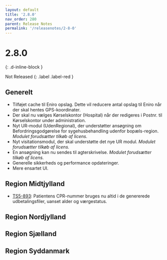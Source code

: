 ```yaml
---
layout: default
title: '2.8.0'
nav_order: 280
parent: Release Notes
permalink: '/releasenotes/2-8-0'
---
```


# 2.8.0
{: .d-inline-block }

Not Released
{: .label .label-red }

## Generelt

- Tilføjet cache til Eniro opslag. Dette vil reducere antal opslag til Eniro når der skal hentes GPS-koordinater.
- Der skal nu vælges Kørselskontor (Hospital) når der redigeres i Postnr. til Kørselskontor under administration.
- Nyt UR-modul (UdenRegional), der understøtter ansøgning om Befordringsgodgørelse for sygehusbehandling udenfor bopæls-region. _Modulet forudsætter tilkøb af licens._
- Nyt visitationsmodul, der skal understøtte det nye UR modul. _Modulet forudsætter tilkøb af licens._
- En ansøgning kan nu sendes til agterskrivelse. _Modulet forudsætter tilkøb af licens._
- Generelle sikkerheds og performance opdateringer.
- Mere ensartet UI.

## Region Midtjylland
- [TS5-893](https://sd.trifork.com/browse/TS5-893): Patientens CPR-nummer bruges nu altid i de genererede udbetalingsfiler, uanset alder og værgestatus.

## Region Nordjylland

## Region Sjælland

## Region Syddanmark
